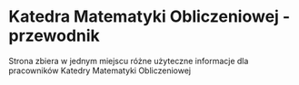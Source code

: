 # Katedra Matematyki Obliczeniowej - przewodnik 

Strona zbiera w jednym miejscu różne użyteczne informacje dla pracowników Katedry Matematyki Obliczeniowej

